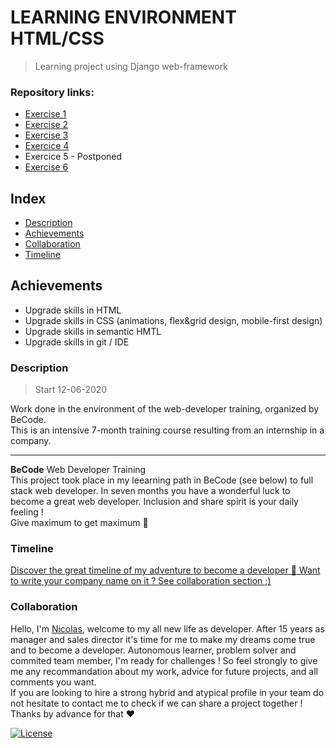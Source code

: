 # LEARNING ENVIRONMENT HTML/CSS
> Learning project using Django web-framework

### Repository links:
* [Exercise 1](https://github.com/nicode-be/Learning-Environment/tree/master/Exercice%201)
* [Exercise 2](https://github.com/nicode-be/Learning-Environment/tree/master/Exercice%202)
* [Exercise 3](https://github.com/nicode-be/01-04-01-Kik-Irpa-asbl)
* [Exercice 4](https://github.com/nicode-be/01-04-02-Page-404)
* Exercice 5 - Postponed
* [Exercise 6](https://github.com/nicode-be/01-04-03-Star-wars-crawl)

## Index
- [Description](#description) 
- [Achievements](#achievements)
- [Collaboration](#collaboration)
- [Timeline](#timeline)

## Achievements
* Upgrade skills in HTML
* Upgrade skills in CSS (animations, flex&grid design, mobile-first design)
* Upgrade skills in semantic HMTL
* Upgrade skills in git / IDE 

### Description 
> Start 12-06-2020

Work done in the environment of the web-developer training, organized by BeCode.  
This is an intensive 7-month training course resulting from an internship in a company.



---

**BeCode** Web Developer Training  
This project took place in my leearning path in BeCode (see below) to full stack web developer.
In seven months you have a wonderful luck to become a great web developer. Inclusion and share spirit is your daily feeling !  
Give maximum to get maximum :rocket:

### Timeline 
[Discover the great timeline of my adventure to become a developer :calendar: Want to write your company name on it ? See collaboration section ;)](https://timelines.gitkraken.com/timeline/2e12cc334eb0406b84bf7a6339e666c4?range=2020-05-26_2020-06-27)  

### Collaboration
Hello, I'm [Nicolas](https://www.linkedin.com/in/nicolas-denoel/), welcome to my all new life as developer.
After 15 years as manager and sales director it's time for me to make my dreams come true and to become a developer.
Autonomous learner, problem solver and commited team member, I'm ready for challenges !
So feel strongly to give me any recommandation about my work, advice for future projects, and all comments you want.  
If you are looking to hire a strong hybrid and atypical profile in your team do not hesitate to contact me to check if we can share a project together !  
Thanks by advance for that :heart:  


[![License](http://img.shields.io/:license-mit-blue.svg?style=flat-square)](http://badges.mit-license.org)

